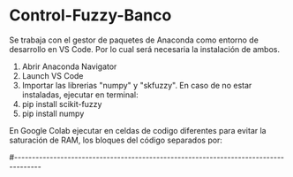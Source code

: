 # Control-Fuzzy-Banco
Se trabaja con el gestor de paquetes de Anaconda como entorno de desarrollo en VS Code. Por lo cual será necesaria la instalación de ambos.

1. Abrir Anaconda Navigator
2. Launch VS Code
3. Importar las librerias "numpy" y "skfuzzy". En caso de no estar instaladas, ejecutar en terminal:
4. pip install scikit-fuzzy
5. pip install numpy

En Google Colab ejecutar en celdas de codigo diferentes para evitar la saturación de RAM, los bloques del código separados por:

#-------------------------------------------------------------------------------------
